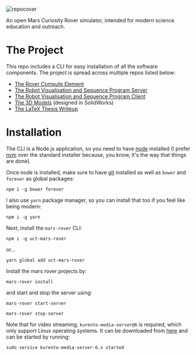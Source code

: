 ![repocover](https://cloud.githubusercontent.com/assets/8268040/20277992/a7f23d1c-aaab-11e6-91e1-944171474fa7.png)

An open Mars Curiosity Rover simulator, intended for modern science education and outreach.

# The Project
This repo includes a CLI for easy installation of all the software components. The project is spread across multiple repos listed below:

- [The Rover Compute Element](https://github.com/WoodyWoodsta/mars-rover-rce)
- [The Robot Visualisation and Sequence Program Server](https://github.com/WoodyWoodsta/mars-rover-rsvp-server)
- [The Robot Visualisation and Sequence Program Client](https://github.com/WoodyWoodsta/mars-rover-rsvp-client)
- [The 3D Models](https://github.com/WoodyWoodsta/mars-rover-models) (designed in SolidWorks)
- [The LaTeX Thesis Writeup](https://github.com/WoodyWoodsta/mars-rover-writeup)

# Installation
The CLI is a Node.js application, so you need to have [node](https://nodejs.org/en/) installed (I prefer [nvm](https://github.com/creationix/nvm) over the standard installer because, you know, it's the way that things are done).

Once node is installed, make sure to have [git](https://git-scm.com/) installed as well as `bower` and `forever` as global packages:

```shell
npm i -g bower forever
```

I also use `yarn` package manager, so you can install that too if you feel like being modern:

```shell
npm i -g yarn
```

Next, install the `mars-rover` CLI:

```shell
npm i -g uct-mars-rover
```

or...

```shell
yarn global add uct-mars-rover
```

Install the mars rover projects by:

```shell
mars-rover install
```

and start and stop the server using:
```shell
mars-rover start-server
```
```shell
mars-rover stop-server
```

Note that for video streaming, `kurento-media-server@6` is required, which only support Linux operating systems. It can be downloaded from [here](http://doc-kurento.readthedocs.io/en/stable/installation_guide.html) and can be started by running:

```shell
sudo service kurento-media-server-6.x started
```
